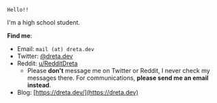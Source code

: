 ```
Hello!!
```

I'm a high school student.

**Find me**:
* Email: `mail (at) dreta.dev`
* Twitter: [@dreta.dev](https://bsky.app/profile/dreta.dev)
* Reddit: [u/RedditDreta](https://reddit.com/RedditDreta)
  * Please **don't** message me on Twitter or Reddit, I never check my messages there. For communications, **please send me an email instead**.
* Blog: [https://dreta.dev/](https://dreta.dev)


